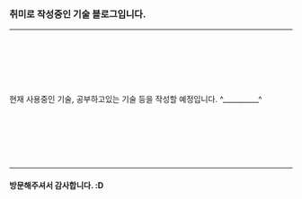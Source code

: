 ### 취미로 작성중인 기술 블로그입니다.
***  
<br>
<br>
<br>
<br>
<br>  

현재 사용중인 기술, 공부하고있는 기술 등을 작성할 예정입니다.  ^__________^


<br/>
<br/>
<br/>
<br/>
<br/>

***
#### 방문해주셔서 감사합니다. :D

